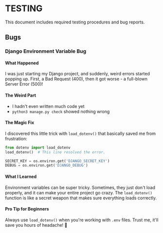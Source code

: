 # TESTING

This document includes required testing procedures and bug reports.  

## Bugs 
 
### Django Environment Variable Bug

#### What Happened
I was just starting my Django project, and suddenly, weird errors started popping up. First, a Bad Request (400), then it got worse - a full-blown Server Error (500)!

#### The Weird Part
- I hadn't even written much code yet
- `python3 manage.py check` showed nothing wrong

#### The Magic Fix
I discovered this little trick with `load_dotenv()` that basically saved me from frustration:

```python
from dotenv import load_dotenv
load_dotenv()  # This line resolved the error. 

SECRET_KEY = os.environ.get('DJANGO_SECRET_KEY')
DEBUG = os.environ.get('DJANGO_DEBUG')
```

#### What I Learned
Environment variables can be super tricky. Sometimes, they just don't load properly, and it can make your entire project go crazy. The `load_dotenv()` function is like a secret weapon that makes sure everything loads correctly.

#### Pro Tip for Beginners
Always use `load_dotenv()` when you're working with `.env` files. Trust me, it'll save you hours of headache! 🚀
